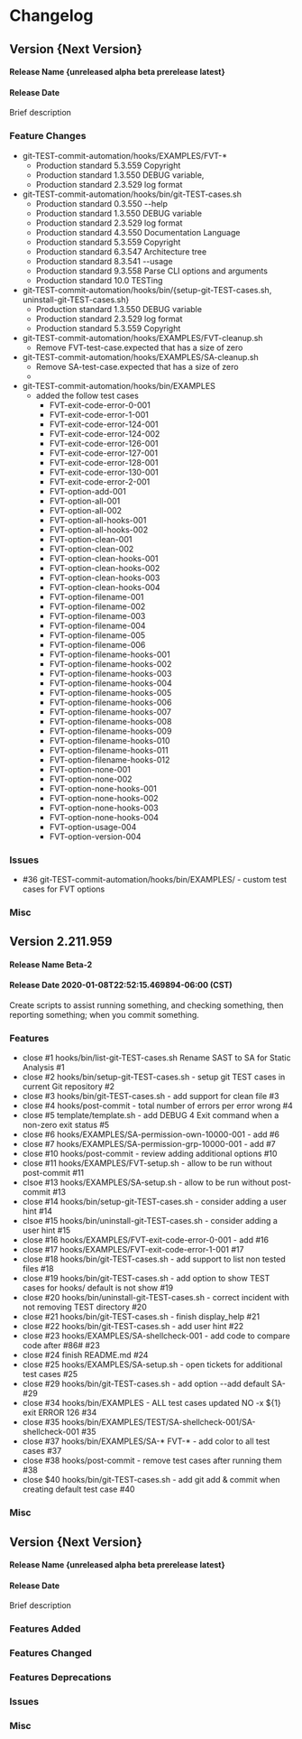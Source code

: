 # Changelog

## Version  {Next Version}
#### Release Name  {unreleased alpha beta prerelease latest}
#### Release Date 

Brief description

### Feature Changes
* git-TEST-commit-automation/hooks/EXAMPLES/FVT-*
  * Production standard 5.3.559 Copyright
  * Production standard 1.3.550 DEBUG variable,
  * Production standard 2.3.529 log format
* git-TEST-commit-automation/hooks/bin/git-TEST-cases.sh
  * Production standard 0.3.550 --help
  * Production standard 1.3.550 DEBUG variable
  * Production standard 2.3.529 log format
  * Production standard 4.3.550 Documentation Language
  * Production standard 5.3.559 Copyright
  * Production standard 6.3.547 Architecture tree
  * Production standard 8.3.541 --usage
  * Production standard 9.3.558 Parse CLI options and arguments
  * Production standard 10.0    TESTing
* git-TEST-commit-automation/hooks/bin/{setup-git-TEST-cases.sh, uninstall-git-TEST-cases.sh}
  * Production standard 1.3.550 DEBUG variable
  * Production standard 2.3.529 log format
  * Production standard 5.3.559 Copyright
* git-TEST-commit-automation/hooks/EXAMPLES/FVT-cleanup.sh
  * Remove FVT-test-case.expected that has a size of zero
* git-TEST-commit-automation/hooks/EXAMPLES/SA-cleanup.sh
  * Remove SA-test-case.expected that has a size of zero
  * 
* git-TEST-commit-automation/hooks/bin/EXAMPLES
  * added the follow test cases
    * FVT-exit-code-error-0-001
    * FVT-exit-code-error-1-001
    * FVT-exit-code-error-124-001
    * FVT-exit-code-error-124-002
    * FVT-exit-code-error-126-001
    * FVT-exit-code-error-127-001
    * FVT-exit-code-error-128-001
    * FVT-exit-code-error-130-001
    * FVT-exit-code-error-2-001
    * FVT-option-add-001
    * FVT-option-all-001
    * FVT-option-all-002
    * FVT-option-all-hooks-001
    * FVT-option-all-hooks-002
    * FVT-option-clean-001
    * FVT-option-clean-002
    * FVT-option-clean-hooks-001
    * FVT-option-clean-hooks-002
    * FVT-option-clean-hooks-003
    * FVT-option-clean-hooks-004
    * FVT-option-filename-001
    * FVT-option-filename-002
    * FVT-option-filename-003
    * FVT-option-filename-004
    * FVT-option-filename-005
    * FVT-option-filename-006
    * FVT-option-filename-hooks-001
    * FVT-option-filename-hooks-002
    * FVT-option-filename-hooks-003
    * FVT-option-filename-hooks-004
    * FVT-option-filename-hooks-005
    * FVT-option-filename-hooks-006
    * FVT-option-filename-hooks-007
    * FVT-option-filename-hooks-008
    * FVT-option-filename-hooks-009
    * FVT-option-filename-hooks-010
    * FVT-option-filename-hooks-011
    * FVT-option-filename-hooks-012
    * FVT-option-none-001
    * FVT-option-none-002
    * FVT-option-none-hooks-001
    * FVT-option-none-hooks-002
    * FVT-option-none-hooks-003
    * FVT-option-none-hooks-004
    * FVT-option-usage-004
    * FVT-option-version-004

### Issues
* #36 git-TEST-commit-automation/hooks/bin/EXAMPLES/ - custom test cases for FVT options
### Misc

## Version 2.211.959
#### Release Name Beta-2
#### Release Date  2020-01-08T22:52:15.469894-06:00 (CST)

Create scripts to assist running something, and checking something, then reporting something; when you commit something.

### Features
* close #1  hooks/bin/list-git-TEST-cases.sh Rename SAST to SA for Static Analysis #1 
* close #2  hooks/bin/setup-git-TEST-cases.sh - setup git TEST cases in current Git repository #2 
* close #3  hooks/bin/git-TEST-cases.sh - add support for clean file #3 
* close #4  hooks/post-commit - total number of errors per error wrong #4 
* close #5  template/template.sh - add DEBUG 4 Exit command when a non-zero exit status #5 
* close #6  hooks/EXAMPLES/SA-permission-own-10000-001 - add #6 
* close #7  hooks/EXAMPLES/SA-permission-grp-10000-001 - add #7 
* close #10 hooks/post-commit - review adding additional options #10 
* close #11 hooks/EXAMPLES/FVT-setup.sh - allow to be run without post-commit #11 
* clsoe #13 hooks/EXAMPLES/SA-setup.sh - allow to be run without post-commit #13 
* close #14 hooks/bin/setup-git-TEST-cases.sh - consider adding a user hint #14 
* clsoe #15 hooks/bin/uninstall-git-TEST-cases.sh - consider adding a user hint #15 
* close #16 hooks/EXAMPLES/FVT-exit-code-error-0-001 - add #16 
* close #17 hooks/EXAMPLES/FVT-exit-code-error-1-001 #17 
* close #18 hooks/bin/git-TEST-cases.sh - add support to list non tested files #18 
* close #19 hooks/bin/git-TEST-cases.sh - add option to show TEST cases for hooks/ default is not show #19 
* close #20 hooks/bin/uninstall-git-TEST-cases.sh - correct incident with not removing TEST directory #20 
* close #21 hooks/bin/git-TEST-cases.sh - finish display_help #21 
* close #22 hooks/bin/git-TEST-cases.sh - add user hint #22 
* close #23 hooks/EXAMPLES/SA-shellcheck-001 - add code to compare code after #86# #23
* close #24 finish README.md #24 
* close #25 hooks/EXAMPLES/SA-setup.sh - open tickets for additional test cases #25 
* close #29 hooks/bin/git-TEST-cases.sh - add option --add default SA- #29 
* close #34 hooks/bin/EXAMPLES - ALL test cases updated NO -x ${1} exit ERROR 126 #34 
* close #35 hooks/bin/EXAMPLES/TEST/SA-shellcheck-001/SA-shellcheck-001 #35 
* close #37 hooks/bin/EXAMPLES/SA-* FVT-* - add color to all test cases #37 
* close #38 hooks/post-commit - remove test cases after running them #38 
* close $40 hooks/bin/git-TEST-cases.sh - add git add & commit when creating default test case #40

### Misc

## Version  {Next Version}  
#### Release Name  {unreleased alpha beta prerelease latest}
#### Release Date 

Brief description

### Features Added
### Features Changed
### Features Deprecations
### Issues
### Misc

